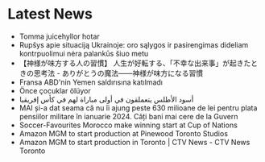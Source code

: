 # Latest News
-  Tomma juicehyllor hotar
-  Rupšys apie situaciją Ukrainoje: oro sąlygos ir pasirengimas dideliam kontrpuolimui nėra palankūs šiuo metu
-  【神様が味方する人の習慣】 人生が好転する、「不幸な出来事」が起きたときの思考法 - ありがとうの魔法――神様が味方になる習慣
-  Fransa ABD'nin Yemen saldırısına katılmadı
-  Önce çocuklar ölüyor
-  أسود الأطلس يتعملقون في أولى مباراة لهم في كأس إفريقيا
-  MAI și-a dat seama că nu îi ajung peste 630 milioane de lei pentru plata pensiilor militare în ianuarie 2024. Câți bani mai cere de la Guvern
-  Soccer-Favourites Morocco make winning start at Cup of Nations
-  Amazon MGM to start production at Pinewood Toronto Studios
-  Amazon MGM to start production in Toronto | CTV News - CTV News Toronto
